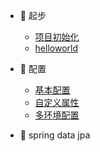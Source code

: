 * 🐶 起步

   * [项目初始化](chushihua)
   * [helloworld](helloworld)

* 🐶 配置

   * [基本配置](jibenpeizhi)
   * [自定义属性](zidingyishuxing)
   * [多环境配置](duohuanjingpeizhi)

* 🐶 spring data jpa


